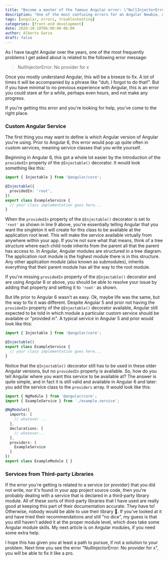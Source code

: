 ```yaml
---
title: "Become a master of the famous Angular error: \"NullInjectorError: No provider for x\""
description: "One of the most confusing errors for an Angular Newbie, explained!"
tags: [angular, errors, troubleshooting]
categories: [front-end development]
date: 2020-10-10T06:00:00-06:00
author: Alberto Garza
draft: false
---
```


As I have taught Angular over the years, one of the most frequently problems I get asked about is related to the following error message:

> NullInjectorError: No provider for x

Once you mostly understand Angular, this will be a breeze to fix. A lot of times it will be accompanied by a phrase like "duh, I forgot to do that!". But if you have minimal to no previous experience with Angular, this is an error you could stare at for a while, perhaps even hours, and not make any progress.

If you're getting this error and you're looking for help, you've come to the right place. 

### Custom Angular Service

The first thing you may want to define is which Angular version of Angular you're using. Prior to Angular 6, this error would pop up quite often in custom services, meaning service classes that you write yourself. 

Beginning in Angular 6, this got a whole lot easier by the introduction of the `providedIn` property of the `@Injectable()` decorator. It would look something like this:

```typescript {linenos=true,hl_lines=[4]}
import { Injectable } from '@angular/core';

@Injectable({
  providedIn: 'root',
})
export class ExampleService {
  // your class implementation goes here...
}
```

When the `providedIn` property of the `@Injectable()` decorator is set to `'root'` as shown in line 9 above, you're essentially telling Angular that you want the singleton it will create for this class to be available at the application root level. This will make the service available virtually from anywhere within your app. If you're not sure what that means, think of a tree structure where each child node inherits from the parent all that the parent has access to. In Angular, Angular modules are structured in a tree diagram. The application root module is the highest module there is in this structure. Any other application module (also known as submodules), inherits everything that their parent module has all the way to the root module.

If you're missing `providedIn` property of the `@Injectable()` decorator and are using Angular 6 or above, you should be able to resolve your issue by adding that property and setting it to `'root'` as shown.

But life prior to Angular 6 wasn't as easy. Ok, maybe life was the same, but the way to fix it was different. Despite Angular 5 and prior not having the `providedIn` property of the `@Injectable()` decorator available, Angular still expected to be told in which module a particular custom service should be available or "provided in". A typical service in Angular 5 and prior would look like this:

```typescript {linenos=true,hl_lines=[3]}
import { Injectable } from '@angular/core';

@Injectable()
export class ExampleService {
  // your class implementation goes here...
}
```

Notice that the `@Injectable()` decorator still has to be used in these older Angular versions, but no `providedIn` property is available. So, how do you tell Angular where you want this service to be available at? The answer is quite simple, and in fact it is still valid and available in Angular 6 and later: you add the service class to the `providers` array. It would look like this:

```typescript {linenos=true,hl_lines=[12]}
import { NgModule } from '@angular/core';
import { ExampleService } from './example.service';

@NgModule({
  imports: [
    // whatever ...
  ],
  declarations: [ 
    // whatever...
  ],
  providers: [
    ExampleService 
  ]
})
export class ExampleModule { }
```

### Services from Third-party Libraries

If the error you're getting is related to a service (or provider) that you did not write, nor it's found in your app project source code, then you're probably dealing with a service that is declared in a third-party library module. All of these sorts of third-party libraries that I have used are really good at keeping this part of their documentation accurate. They have to! Otherwise, nobody would be able to use their library 😬. If you've looked at it and have tried their recommendations and still "no dice", my guess is that you still haven't added it at the proper module level, which does take some Angular module skills. My next article is on Angular modules, if you need some extra help.

I hope this has given you at least a path to pursue, if not a solution to your problem. Next time you see the error "NullInjectorError: No provider for x", you will be able to fix it like a pro.
 

